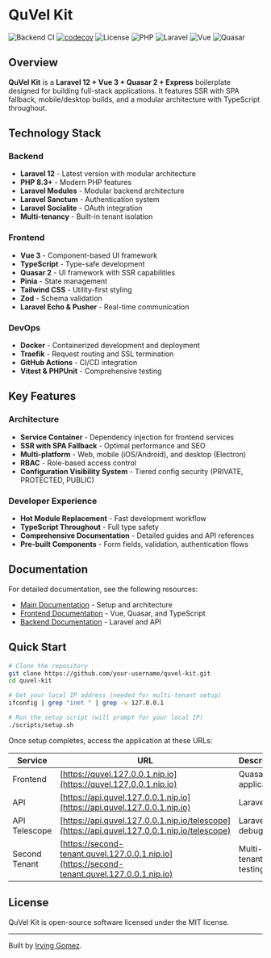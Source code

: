 # QuVel Kit

![Backend CI](https://github.com/ItsIrv/quvel-kit/actions/workflows/backend-ci.yml/badge.svg)
[![codecov](https://codecov.io/gh/ItsIrv/quvel-kit/branch/main/graph/badge.svg)](https://codecov.io/gh/ItsIrv/quvel-kit)
![License](https://img.shields.io/github/license/ItsIrv/quvel-kit)
![PHP](https://img.shields.io/badge/PHP-8.3-purple)
![Laravel](https://img.shields.io/badge/Laravel-12-red)
![Vue](https://img.shields.io/badge/Vue-3.x-42b883)
![Quasar](https://img.shields.io/badge/Quasar-2.x-blue)

## Overview

**QuVel Kit** is a **Laravel 12 + Vue 3 + Quasar 2 + Express** boilerplate designed for building full-stack applications. It features SSR with SPA fallback, mobile/desktop builds, and a modular architecture with TypeScript throughout.

## Technology Stack

### Backend

- **Laravel 12** - Latest version with modular architecture
- **PHP 8.3+** - Modern PHP features
- **Laravel Modules** - Modular backend architecture
- **Laravel Sanctum** - Authentication system
- **Laravel Socialite** - OAuth integration
- **Multi-tenancy** - Built-in tenant isolation

### Frontend

- **Vue 3** - Component-based UI framework
- **TypeScript** - Type-safe development
- **Quasar 2** - UI framework with SSR capabilities
- **Pinia** - State management
- **Tailwind CSS** - Utility-first styling
- **Zod** - Schema validation
- **Laravel Echo & Pusher** - Real-time communication

### DevOps

- **Docker** - Containerized development and deployment
- **Traefik** - Request routing and SSL termination
- **GitHub Actions** - CI/CD integration
- **Vitest & PHPUnit** - Comprehensive testing

## Key Features

### Architecture

- **Service Container** - Dependency injection for frontend services
- **SSR with SPA Fallback** - Optimal performance and SEO
- **Multi-platform** - Web, mobile (iOS/Android), and desktop (Electron)
- **RBAC** - Role-based access control
- **Configuration Visibility System** - Tiered config security (PRIVATE, PROTECTED, PUBLIC)

### Developer Experience

- **Hot Module Replacement** - Fast development workflow
- **TypeScript Throughout** - Full type safety
- **Comprehensive Documentation** - Detailed guides and API references
- **Pre-built Components** - Form fields, validation, authentication flows

## Documentation

For detailed documentation, see the following resources:

- [Main Documentation](docs/README.md) - Setup and architecture
- [Frontend Documentation](docs/frontend/README.md) - Vue, Quasar, and TypeScript
- [Backend Documentation](docs/backend/README.md) - Laravel and API

## Quick Start

```bash
# Clone the repository
git clone https://github.com/your-username/quvel-kit.git
cd quvel-kit

# Get your local IP address (needed for multi-tenant setup)
ifconfig | grep "inet " | grep -v 127.0.0.1

# Run the setup script (will prompt for your local IP)
./scripts/setup.sh
```

Once setup completes, access the application at these URLs:

| Service | URL | Description |
|---------|-----|-------------|
| Frontend | [https://quvel.127.0.0.1.nip.io](https://quvel.127.0.0.1.nip.io) | Quasar SSR application |
| API | [https://api.quvel.127.0.0.1.nip.io](https://api.quvel.127.0.0.1.nip.io) | Laravel API |
| API Telescope | [https://api.quvel.127.0.0.1.nip.io/telescope](https://api.quvel.127.0.0.1.nip.io/telescope) | Laravel debugging |
| Second Tenant | [https://second-tenant.quvel.127.0.0.1.nip.io](https://second-tenant.quvel.127.0.0.1.nip.io) | Multi-tenant testing |

## License

QuVel Kit is open-source software licensed under the MIT license.

---

Built by [Irving Gomez](https://irv.codes).
